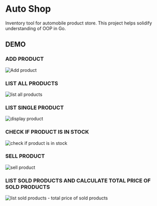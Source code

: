 # Auto Shop

Inventory tool for automobile product store.
This project helps solidify understanding of OOP in Go.

## DEMO

### ADD PRODUCT

![Add product](https://user-images.githubusercontent.com/76994685/204621261-d189693f-9bad-4d7f-93b5-5429595a9437.png)

### LIST ALL PRODUCTS

![list all products](https://user-images.githubusercontent.com/76994685/204621461-0ca21ecf-5025-4365-9641-cc38a39944de.png)

### LIST SINGLE PRODUCT

![display product](https://user-images.githubusercontent.com/76994685/204621642-a14d51a5-62e3-4629-9726-0ac84a54d20f.png)

### CHECK IF PRODUCT IS IN STOCK

![check if product is in stock](https://user-images.githubusercontent.com/76994685/204621921-20b9b68c-7d30-4137-8c3e-70f7874bc955.png)

### SELL PRODUCT

![sell product](https://user-images.githubusercontent.com/76994685/204622045-1fa2c07b-bdfd-4b28-9eb1-f4d6842672f3.png)

### LIST SOLD PRODUCTS AND CALCULATE TOTAL PRICE OF SOLD PRODUCTS

![list sold products - total price of sold products](https://user-images.githubusercontent.com/76994685/204622231-95e43ba2-bff5-4c8f-8546-c1938f55491f.png)

